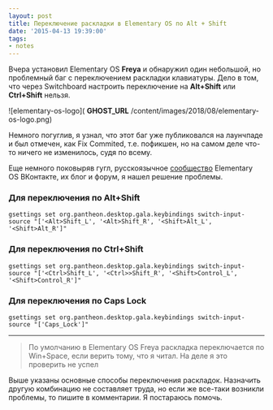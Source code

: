 ```yaml
---
layout: post
title: Переключение раскладки в Elementary OS по Alt + Shift
date: '2015-04-13 19:39:00'
tags:
- notes
---
```


Вчера установил Elementary OS **Freya** и обнаружил один небольшой, но проблемный баг с переключением раскладки клавиатуры. Дело в том, что через Switchboard настроить переключение на **Alt+Shift** или **Ctrl+Shift** нельзя.

![elementary-os-logo]( __GHOST_URL__ /content/images/2018/08/elementary-os-logo.png)

Немного погуглив, я узнал, что этот баг уже публиковался на лаунчпаде и был отмечен, как Fix Commited, т.е. пофикшен, но на самом деле что-то ничего не изменилось, судя по всему.

Еще немного поковыряв гугл, русскоязычное [сообщество](https://vk.com/elementary_os) Elementary OS ВКонтакте, их блог и форум, я нашел решение проблемы.

### Для переключения по Alt+Shift

    gsettings set org.pantheon.desktop.gala.keybindings switch-input-source "['<Alt>Shift_L', '<Alt>Shift_R', '<Shift>Alt_L', '<Shift>Alt_R']"

### Для переключения по Ctrl+Shift

    gsettings set org.pantheon.desktop.gala.keybindings switch-input-source "['<Ctrl>Shift_L', '<Ctrl>>Shift_R', '<Shift>Control_L', '<Shift>Control_R']"

### Для переключения по Caps Lock

    gsettings set org.pantheon.desktop.gala.keybindings switch-input-source "['Caps_Lock']"

* * *

> По умолчанию в Elementary OS Freya раскладка переключается по Win+Space, если верить тому, что я читал. На деле я это проверить не успел

Выше указаны основные способы переключения раскладок. Назначить другую комбинацию не составляет труда, но если же все-таки возникли проблемы, то пишите в комментарии. Я постараюсь помочь.

<!--kg-card-end: markdown-->